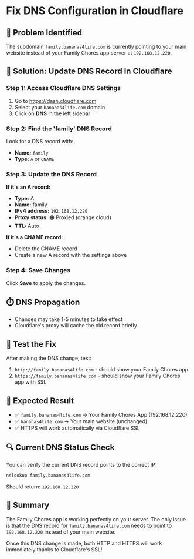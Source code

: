# Fix DNS Configuration in Cloudflare

## 🚨 Problem Identified
The subdomain `family.bananas4life.com` is currently pointing to your main website instead of your Family Chores app server at `192.168.12.220`.

## 🔧 Solution: Update DNS Record in Cloudflare

### Step 1: Access Cloudflare DNS Settings
1. Go to https://dash.cloudflare.com
2. Select your `bananas4life.com` domain
3. Click on **DNS** in the left sidebar

### Step 2: Find the 'family' DNS Record
Look for a DNS record with:
- **Name:** `family`
- **Type:** `A` or `CNAME`

### Step 3: Update the DNS Record
**If it's an A record:**
- **Type:** A
- **Name:** family
- **IPv4 address:** `192.168.12.220`
- **Proxy status:** 🟠 Proxied (orange cloud)
- **TTL:** Auto

**If it's a CNAME record:**
- Delete the CNAME record
- Create a new A record with the settings above

### Step 4: Save Changes
Click **Save** to apply the changes.

## ⏱️ DNS Propagation
- Changes may take 1-5 minutes to take effect
- Cloudflare's proxy will cache the old record briefly

## 🧪 Test the Fix
After making the DNS change, test:
1. `http://family.bananas4life.com` - should show your Family Chores app
2. `https://family.bananas4life.com` - should show your Family Chores app with SSL

## 🎯 Expected Result
- ✅ `family.bananas4life.com` → Your Family Chores App (192.168.12.220)
- ✅ `bananas4life.com` → Your main website (unchanged)
- ✅ HTTPS will work automatically via Cloudflare SSL

## 🔍 Current DNS Status Check
You can verify the current DNS record points to the correct IP:
```bash
nslookup family.bananas4life.com
```

Should return: `192.168.12.220`

## 📝 Summary
The Family Chores app is working perfectly on your server. The only issue is that the DNS record for `family.bananas4life.com` needs to point to `192.168.12.220` instead of your main website.

Once this DNS change is made, both HTTP and HTTPS will work immediately thanks to Cloudflare's SSL!
